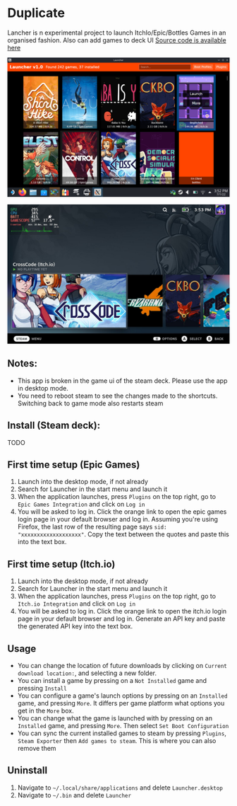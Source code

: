 # Duplicate
Lancher is n experimental project to launch ItchIo/Epic/Bottles Games in an organised fashion. Also can add games to deck UI [Source code is available here](https://github.com/suchmememanyskill/Launcher)

![Example](https://raw.githubusercontent.com/suchmememanyskill/steam-deck-addons/main/Launcher-multiplatform-game-launcher/Example1.png)

![Example2](https://raw.githubusercontent.com/suchmememanyskill/steam-deck-addons/main/Launcher-multiplatform-game-launcher/Example2.jpg)

## Notes:
- This app is broken in the game ui of the steam deck. Please use the app in desktop mode.
- You need to reboot steam to see the changes made to the shortcuts. Switching back to game mode also restarts steam

## Install (Steam deck):
TODO

## First time setup (Epic Games)
1. Launch into the desktop mode, if not already
2. Search for Launcher in the start menu and launch it
3. When the application launches, press `Plugins` on the top right, go to `Epic Games Integration` and click on `Log in`
4. You will be asked to log in. Click the orange link to open the epic games login page in your default browser and log in. Assuming you're using Firefox, the last row of the resulting page says `sid:    "xxxxxxxxxxxxxxxxxxx"`. Copy the text between the quotes and paste this into the text box.

## First time setup (Itch.io)
1. Launch into the desktop mode, if not already
2. Search for Launcher in the start menu and launch it
3. When the application launches, press `Plugins` on the top right, go to `Itch.io Integration` and click on `Log in`
4. You will be asked to log in. Click the orange link to open the itch.io login page in your default browser and log in. Generate an API key and paste the generated API key into the text box.

## Usage
- You can change the location of future downloads by clicking on `Current download location:`, and selecting a new folder.
- You can install a game by pressing on a `Not Installed` game and pressing `Install`
- You can configure a game's launch options by pressing on an `Installed` game, and pressing `More`. It differs per game platform what options you get in the `More` box.
- You can change what the game is launched with by pressing on an `Installed` game, and pressing `More`. Then select `Set Boot Configuration`
- You can sync the current installed games to steam by pressing `Plugins`, `Steam Exporter` then `Add games to steam`. This is where you can also remove them

## Uninstall
1. Navigate to `~/.local/share/applications` and delete `Launcher.desktop`
2. Navigate to `~/.bin` and delete `Launcher`